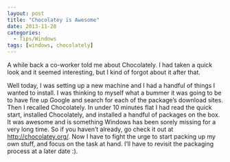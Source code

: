 ```yaml
---
layout: post
title: "Chocolatey is Awesome"
date: 2013-11-28
categories:
  - Tips/Windows
tags: [windows, chocolately]
---
```

A while back a co-worker told me about Chocolately. I had taken a quick
look and it seemed interesting, but I kind of forgot about it after
that.

Well today, I was setting up a new machine and I had a handful of things
I wanted to install. I was thinking to myself what a bummer it was going
to be to have fire up Google and search for each of the package’s
download sites. Then I recalled Chocolately. In under 10 minutes flat I
had read the quick start, installed Chocolately, and installed a handful
of packages on the box. It was awesome and is something Windows has been
sorely missing for a very long time. So if you haven’t already, go check
it out at <http://chocolatey.org/>. Now I have to fight the urge to
start packing up my own stuff, and focus on the task at hand. I’ll have
to revisit the packaging process at a later date :).
